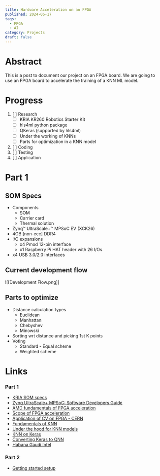 ```yaml
---
title: Hardware Acceleration on an FPGA
published: 2024-06-17
tags:
  - FPGA
  - AI
category: Projects
draft: false
---
```

# Abstract
This is a post to document our project on an FPGA board. We are going to use an FPGA board to accelerate the training of a KNN ML model.<br>
# Progress
1. [ ] Research
	- [ ] KRIA KR260 Robotics Starter Kit
	- [ ] hls4ml python package
	- [ ] QKeras (supported by hls4ml)
	- [ ] Under the working of KNNs
	- [ ] Parts for optimization in a KNN model
2. [ ] Coding
3. [ ] Testing
4. [ ] Application
# Part 1
## SOM Specs
- Components
	- SOM 
	- Carrier card
	- Thermal solution
- Zynq™ UltraScale+™ MPSoC EV (XCK26)
- 4GB [non-ecc] DDR4
- I/O expansions
	- x4 Pmod 12-pin interface
	- x1 Raspberry Pi HAT header with 26 I/Os
- x4 USB 3.0/2.0 interfaces
## Current development flow
![[Development Flow.png]]
## Parts to optimize
- Distance calculation types
	- Euclidean
	- Manhattan
	- Chebyshev
	- Minowski
- Sorting wrt distance and picking 1st K points
- Voting
	- Standard - Equal scheme
	- Weighted scheme
# Links
### Part 1
- [KRIA SOM specs](https://www.hackster.io/512359/amd-pervasive-ai-developer-contest-robotics-ai-study-guide-ae74d6)
- [Zynq UltraScale+ MPSoC: Software Developers Guide](https://www.xilinx.com/support/documents/sw_manuals/xilinx2022_2/ug1137-zynq-ultrascale-mpsoc-swdev.pdf)
- [AMD fundamentals of FPGA acceleration](https://www.xilinx.com/publications/events/developer-forum/2018-frankfurt/fundamentals-of-fpga-based-acceleration.pdf)
- [Scope of FPGA acceleration](https://www.linkedin.com/pulse/unlocking-power-fpga-based-acceleration-aiml-dakshita-l-vwzmc/)
- [Application of CV on FPGA - CERN](https://zenseact.com/thinking-fast-and-getting-it-right-software-company-zenseact-and-cern-wrap-up-joint-research-project-around-the-acceleration-of-deep-learning-algorithms/)
- [Fundamentals of KNN](https://www.geeksforgeeks.org/k-nearest-neighbours/)
- [Under the hood for KNN models](https://medium.com/swlh/under-the-hood-of-k-nearest-neighbors-knn-and-popular-model-validation-techniques-84ab0964d563)
- [KNN on Keras](https://medium.com/@sorenlind/nearest-neighbors-with-keras-and-coreml-755e76fedf36)
- [Converting Keras to QNN](https://github.com/google/qkeras/issues/1)
- [Habana Gaudi Intel](https://habana.ai/blogs/explore-hardware-acceleration-for-deep-learning/)
### Part 2
- [Getting started setup](https://github.com/amd/Kria-RoboticsAI)
